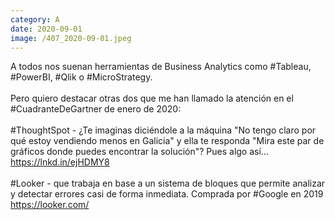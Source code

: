 ```yaml
--- 
category: A 
date: 2020-09-01 
image: /407_2020-09-01.jpeg 
--- 
```


A todos nos suenan herramientas de Business Analytics como #Tableau,  #PowerBI, #Qlik o #MicroStrategy.<br><br>Pero quiero destacar otras dos que me han llamado la atención en el #CuadranteDeGartner de enero de 2020: <br><br>#ThoughtSpot -  ¿Te imaginas diciéndole a la máquina "No tengo claro por qué estoy vendiendo menos en Galicia" y ella te responda "Mira este par de gráficos donde puedes encontrar la solución"? Pues algo así...<br>https://lnkd.in/ejHDMY8<br><br>#Looker - que trabaja en base a un sistema de bloques que permite analizar y detectar errores casi de forma inmediata. Comprada por #Google en 2019<br>https://looker.com/